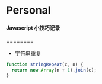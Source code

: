 Personal
========

#### Javascript 小技巧记录
========

+ 字符串重复

```javascript
function stringRepeat(c, n) {
  return new Array(n + 1).join(c);
}
```

